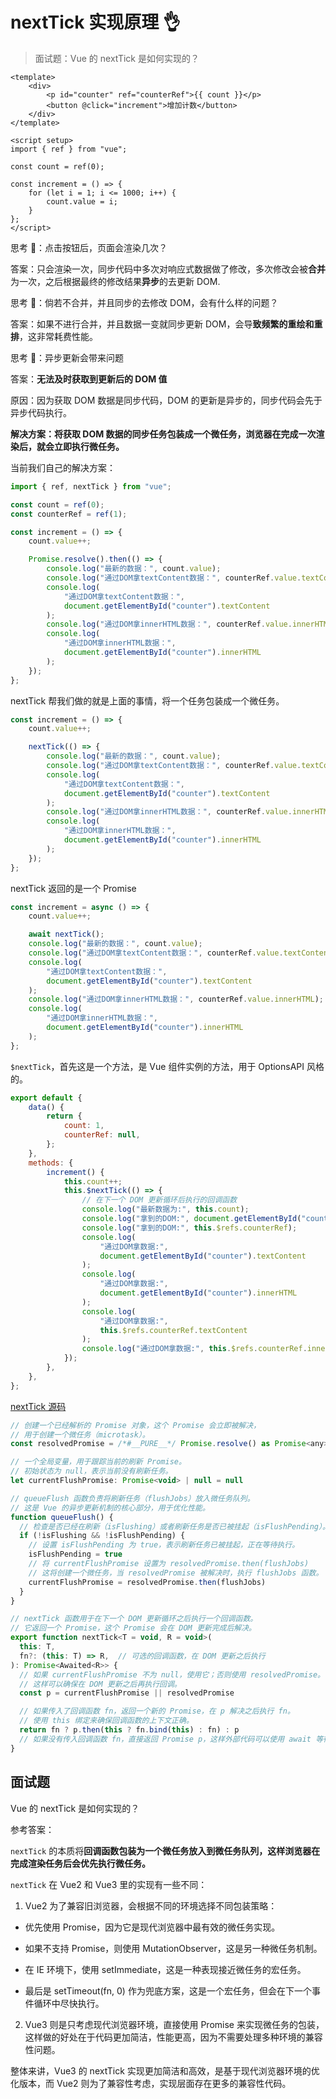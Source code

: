 # nextTick 实现原理 👌

> 面试题：Vue 的 nextTick 是如何实现的？

```vue
<template>
    <div>
        <p id="counter" ref="counterRef">{{ count }}</p>
        <button @click="increment">增加计数</button>
    </div>
</template>

<script setup>
import { ref } from "vue";

const count = ref(0);

const increment = () => {
    for (let i = 1; i <= 1000; i++) {
        count.value = i;
    }
};
</script>
```

思考 🤔：点击按钮后，页面会渲染几次？

答案：只会渲染一次，同步代码中多次对响应式数据做了修改，多次修改会被**合并**为一次，之后根据最终的修改结果**异步**的去更新 DOM.

思考 🤔：倘若不合并，并且同步的去修改 DOM，会有什么样的问题？

答案：如果不进行合并，并且数据一变就同步更新 DOM，会导**致频繁的重绘和重排**，这非常耗费性能。

思考 🤔：异步更新会带来问题

答案：**无法及时获取到更新后的 DOM 值**

原因：因为获取 DOM 数据是同步代码，DOM 的更新是异步的，同步代码会先于异步代码执行。

**解决方案：将获取 DOM 数据的同步任务包装成一个微任务，浏览器在完成一次渲染后，就会立即执行微任务。**

当前我们自己的解决方案：

```js
import { ref, nextTick } from "vue";

const count = ref(0);
const counterRef = ref(1);

const increment = () => {
    count.value++;

    Promise.resolve().then(() => {
        console.log("最新的数据：", count.value);
        console.log("通过DOM拿textContent数据：", counterRef.value.textContent);
        console.log(
            "通过DOM拿textContent数据：",
            document.getElementById("counter").textContent
        );
        console.log("通过DOM拿innerHTML数据：", counterRef.value.innerHTML);
        console.log(
            "通过DOM拿innerHTML数据：",
            document.getElementById("counter").innerHTML
        );
    });
};
```

nextTick 帮我们做的就是上面的事情，将一个任务包装成一个微任务。

```js
const increment = () => {
    count.value++;

    nextTick(() => {
        console.log("最新的数据：", count.value);
        console.log("通过DOM拿textContent数据：", counterRef.value.textContent);
        console.log(
            "通过DOM拿textContent数据：",
            document.getElementById("counter").textContent
        );
        console.log("通过DOM拿innerHTML数据：", counterRef.value.innerHTML);
        console.log(
            "通过DOM拿innerHTML数据：",
            document.getElementById("counter").innerHTML
        );
    });
};
```

nextTick 返回的是一个 Promise

```js
const increment = async () => {
    count.value++;

    await nextTick();
    console.log("最新的数据：", count.value);
    console.log("通过DOM拿textContent数据：", counterRef.value.textContent);
    console.log(
        "通过DOM拿textContent数据：",
        document.getElementById("counter").textContent
    );
    console.log("通过DOM拿innerHTML数据：", counterRef.value.innerHTML);
    console.log(
        "通过DOM拿innerHTML数据：",
        document.getElementById("counter").innerHTML
    );
};
```

`$nextTick`，首先这是一个方法，是 Vue 组件实例的方法，用于 OptionsAPI 风格的。

```js
export default {
    data() {
        return {
            count: 1,
            counterRef: null,
        };
    },
    methods: {
        increment() {
            this.count++;
            this.$nextTick(() => {
                // 在下一个 DOM 更新循环后执行的回调函数
                console.log("最新数据为:", this.count);
                console.log("拿到的DOM:", document.getElementById("counter"));
                console.log("拿到的DOM:", this.$refs.counterRef);
                console.log(
                    "通过DOM拿数据:",
                    document.getElementById("counter").textContent
                );
                console.log(
                    "通过DOM拿数据:",
                    document.getElementById("counter").innerHTML
                );
                console.log(
                    "通过DOM拿数据:",
                    this.$refs.counterRef.textContent
                );
                console.log("通过DOM拿数据:", this.$refs.counterRef.innerHTML);
            });
        },
    },
};
```

[nextTick 源码](https://github.com/vuejs/core/blob/main/packages/runtime-core/src/scheduler.ts)

```js
// 创建一个已经解析的 Promise 对象，这个 Promise 会立即被解决，
// 用于创建一个微任务（microtask）。
const resolvedPromise = /*#__PURE__*/ Promise.resolve() as Promise<any>

// 一个全局变量，用于跟踪当前的刷新 Promise。
// 初始状态为 null，表示当前没有刷新任务。
let currentFlushPromise: Promise<void> | null = null

// queueFlush 函数负责将刷新任务（flushJobs）放入微任务队列。
// 这是 Vue 的异步更新机制的核心部分，用于优化性能。
function queueFlush() {
  // 检查是否已经在刷新（isFlushing）或者刷新任务是否已被挂起（isFlushPending）。
  if (!isFlushing && !isFlushPending) {
    // 设置 isFlushPending 为 true，表示刷新任务已被挂起，正在等待执行。
    isFlushPending = true
    // 将 currentFlushPromise 设置为 resolvedPromise.then(flushJobs)
    // 这将创建一个微任务，当 resolvedPromise 被解决时，执行 flushJobs 函数。
    currentFlushPromise = resolvedPromise.then(flushJobs)
  }
}

// nextTick 函数用于在下一个 DOM 更新循环之后执行一个回调函数。
// 它返回一个 Promise，这个 Promise 会在 DOM 更新完成后解决。
export function nextTick<T = void, R = void>(
  this: T,
  fn?: (this: T) => R,  // 可选的回调函数，在 DOM 更新之后执行
): Promise<Awaited<R>> {
  // 如果 currentFlushPromise 不为 null，使用它；否则使用 resolvedPromise。
  // 这样可以确保在 DOM 更新之后再执行回调。
  const p = currentFlushPromise || resolvedPromise

  // 如果传入了回调函数 fn，返回一个新的 Promise，在 p 解决之后执行 fn。
  // 使用 this 绑定来确保回调函数的上下文正确。
  return fn ? p.then(this ? fn.bind(this) : fn) : p
  // 如果没有传入回调函数 fn，直接返回 Promise p，这样外部代码可以使用 await 等待 DOM 更新完成。
}
```

## 面试题

Vue 的 nextTick 是如何实现的？

参考答案：

`nextTick` 的本质将**回调函数包装为一个微任务放入到微任务队列，这样浏览器在完成渲染任务后会优先执行微任务。**

`nextTick` 在 Vue2 和 Vue3 里的实现有一些不同：

1.  Vue2 为了兼容旧浏览器，会根据不同的环境选择不同包装策略：

-   优先使用 Promise，因为它是现代浏览器中最有效的微任务实现。

-   如果不支持 Promise，则使用 MutationObserver，这是另一种微任务机制。

-   在 IE 环境下，使用 setImmediate，这是一种表现接近微任务的宏任务。

-   最后是 setTimeout(fn, 0) 作为兜底方案，这是一个宏任务，但会在下一个事件循环中尽快执行。

2.  Vue3 则是只考虑现代浏览器环境，直接使用 Promise 来实现微任务的包装，这样做的好处在于代码更加简洁，性能更高，因为不需要处理多种环境的兼容性问题。

整体来讲，Vue3 的 nextTick 实现更加简洁和高效，是基于现代浏览器环境的优化版本，而 Vue2 则为了兼容性考虑，实现层面存在更多的兼容性代码。
